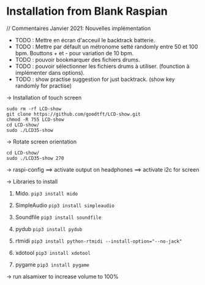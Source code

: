 # Installation from Blank Raspian

// Commentaires Janvier 2021: Nouvelles implémentation

- TODO : Mettre en écran d'acceuil le backtrack batterie.
- TODO : Mettre par défault un métronome setté randomly entre 50 et 100 bpm. Bouttons + et - pour variation de 10 bpm.
- TODO : pouvoir bookmarquer des fichiers drums.
- TODO : pouvoir sélectionner les fichiers drums à utiliser. (founction à implémenter dans options).
- TODO : show practise suggestion for just backtrack. (show key randomly for practise)

-> Installation of touch screen

```
sudo rm -rf LCD-show
git clone https://github.com/goodtft/LCD-show.git
chmod -R 755 LCD-show
cd LCD-show/
sudo ./LCD35-show
```

-> Rotate screen orientation

```
cd LCD-show/
sudo ./LCD35-show 270
```

-> raspi-config
==> activate output on headphones
==> activate i2c for screen

-> Libraries to install

1. Mido.
   `pip3 install mido`

2. SimpleAudio
   `pip3 install simpleaudio`

3. Soundfile
   `pip3 install soundfile`

4. pydub
   `pip3 install pydub`

5. rtmidi
   `pip3 install python-rtmidi --install-option="--no-jack"`

6. xdotool
   `pip3 install xdotool`

7. pygame
   `pip3 install pygame`

-> run alsamixer to increase volume to 100%
